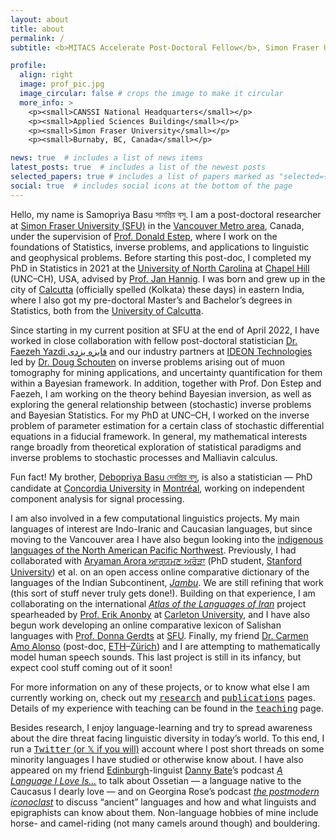 ```yaml
---
layout: about
title: about
permalink: /
subtitle: <b>MITACS Accelerate Post-Doctoral Fellow</b>, Simon Fraser University

profile:
  align: right
  image: prof_pic.jpg
  image_circular: false # crops the image to make it circular
  more_info: >
    <p><small>CANSSI National Headquarters</small></p>
    <p><small>Applied Sciences Building</small></p>
    <p><small>Simon Fraser University</small></p>
    <p><small>Burnaby, BC, Canada</small></p>

news: true  # includes a list of news items
latest_posts: true  # includes a list of the newest posts
selected_papers: true # includes a list of papers marked as "selected={true}"
social: true  # includes social icons at the bottom of the page
---
```


Hello, my name is Samopriya Basu সামপ্রিয় বসু. I am a post-doctoral researcher at [Simon Fraser University (SFU)](https://www.sfu.ca/stat-actsci.html) in the [Vancouver Metro area](https://metrovancouver.org/), Canada, under the supervision of [Prof. Donald Estep](https://canssi.ca/don-estep/), where I work on the foundations of Statistics, inverse problems, and applications to linguistic and geophysical problems. Before starting this post-doc, I completed my PhD in Statistics in 2021 at the [University of North Carolina](https://stor.unc.edu/) at [Chapel Hill](https://www.townofchapelhill.org/) (UNC–CH), USA, advised by [Prof. Jan Hannig](https://hannig.cloudapps.unc.edu/). I was born and grew up in the city of [Calcutta](https://bn.wikipedia.org/wiki/%E0%A6%95%E0%A6%B2%E0%A6%95%E0%A6%BE%E0%A6%A4%E0%A6%BE) (officially spelled ⟨Kolkata⟩ these days) in eastern India, where I also got my pre-doctoral Master’s and Bachelor’s degrees in Statistics, both from the [University of Calcutta](https://www.caluniv.ac.in/academic/Statistics.html).

Since starting in my current position at SFU at the end of April 2022, I have worked in close collaboration with fellow post-doctoral statistician [Dr. Faezeh Yazdi فایزه یزدی](https://www.researchgate.net/profile/Faezeh-Yazdi) and our industry partners at [IDEON Technologies](https://ideon.ai/) led by [Dr. Doug Schouten](https://ideon.ai/team/doug-schouten/) on inverse problems arising out of muon tomography for mining applications, and uncertainty quantification for them within a Bayesian framework. In addition, together with Prof. Don Estep and Faezeh, I am working on the theory behind Bayesian inversion, as well as exploring the general relationship between (stochastic) inverse problems and Bayesian Statistics. For my PhD at UNC–CH, I worked on the inverse problem of parameter estimation for a certain class of stochastic differential equations in a fiducial framework. In general, my mathematical interests range broadly from theoretical exploration of statistical paradigms and inverse problems to stochastic processes and Malliavin calculus.

Fun fact! My brother, [Debopriya Basu দেবপ্রিয় বসু](https://www.linkedin.com/in/deb0priya-basu/?trk=public_profile_browsemap&originalSubdomain=ca), is also a statistician — PhD candidate at [Concordia University](https://www.concordia.ca/artsci/math-stats.html) in [Montréal](https://montreal.ca/), working on independent component analysis for signal processing.

I am also involved in a few computational linguistics projects. My main languages of interest are Indo-Iranic and Caucasian languages, but since moving to the Vancouver area I have also begun looking into the [indigenous languages of the North American Pacific Northwest](https://sites.ualberta.ca/~dbeck/NWC.html). Previously, I had collaborated with [Aryaman Arora ਆਰ੍ਯਮਣ ਅਰੋੜਾ](https://aryaman.io/) (PhD student, [Stanford University](https://nlp.stanford.edu/)) et al. on an open access online comparative dictionary of the languages of the Indian Subcontinent, [<i>Jambu</i>](https://neojambu.herokuapp.com/). We are still refining that work (this sort of stuff never truly gets done!). Building on that experience, I am collaborating on the international [<i>Atlas of the Languages of Iran</i>](http://www.iranatlas.net/index.html) project spearheaded by [Prof. Erik Anonby](https://carleton.ca/french/people/erik-anonby-2/) at [Carleton University](https://carleton.ca/french/), and I have also begun work developing an online comparative lexicon of Salishan languages with [Prof. Donna Gerdts](http://www.sfu.ca/~gerdts/) at [SFU](https://www.sfu.ca/linguistics.html). Finally, my friend [Dr. Carmen Amo Alonso](https://camoalon.github.io/) (post-doc, [ETH](https://inf.ethz.ch/de/)–[Zürich](https://www.zuerich.com/de)) and I are attempting to mathematically model human speech sounds. This last project is still in its infancy, but expect cool stuff coming out of it soon! 

For more information on any of these projects, or to know what else I am currently working on, check out my [<tt>research</tt>](https://sampr0b.github.io/projects/) and [<tt>publications</tt>](https://sampr0b.github.io/publications/) pages. Details of my experience with teaching can be found in the [<tt>teaching</tt>](https://sampr0b.github.io/teaching/) page.

Besides research, I enjoy language-learning and try to spread awareness about the dire threat facing linguistic diversity in today’s world. To this end, I run a [<tt>Twitter</tt>  (or 𝕏 if you will)](https://twitter.com/avzaagzonunaada) account where I post short threads on some minority languages I have studied or otherwise know about. I have also appeared on my friend [Edinburgh](https://www.ed.ac.uk/ppls/linguistics-and-english-language)-linguist [Danny Bate](https://dannybate.com/about/)’s podcast [<i>A Language I Love Is...</i>](https://open.spotify.com/episode/5HgfQXYDc2epQtrnt5AEjs?si=7gJDMk7VQHOv5Im0mTcreQ) to talk about Ossetian — a language native to the Caucasus I dearly love — and on Georgina Rose’s podcast [<i>the postmodern iconoclast</i>](https://open.spotify.com/episode/6iY0uWSQThNAHc4a0Ravbx?si=fKQf5THXTGqA8QGyV8_m0g) to discuss “ancient” languages and how and what linguists and epigraphists can know about them. Non-language hobbies of mine include horse- and camel-riding (not many camels around though) and bouldering.
